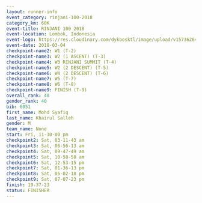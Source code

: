 ```yaml
---
layout: runner-info 
event_category: rinjani-100-2018 
category_km: 60K 
event-title: RINJANI 100 2018 
event-location: Lombok, Indonesia 
event-logo: https://res.cloudinary.com/dykbosktl/image/upload/v1573626435/Logo/Rinjani_eoufbh.png 
event-date: 2018-03-04 
checkpoint-name2: W1 (T-2) 
checkpoint-name3: W2 (1 ASCENT) (T-3) 
checkpoint-name4: W3 RINJANI SUMMIT (T-4) 
checkpoint-name5: W2 (2 DESCENT) (T-5) 
checkpoint-name6: W4 (2 DESCENT) (T-6) 
checkpoint-name7: W5 (T-7) 
checkpoint-name8: W6 (T-8) 
checkpoint-name9: FINISH (T-9) 
overall_rank: 48
gender_rank: 40
bib: 6051
first_name: Mohd Syafiq
last_name: Khairul Salleh
gender: M
team_name: None
start: Fri, 11-30-00 pm
checkpoint2: Sat, 03-11-43 am
checkpoint3: Sat, 06-56-13 am
checkpoint4: Sat, 09-47-49 am
checkpoint5: Sat, 10-58-50 am
checkpoint6: Sat, 12-53-15 pm
checkpoint7: Sat, 01-36-13 pm
checkpoint8: Sat, 05-02-18 pm
checkpoint9: Sat, 07-07-23 pm
finish: 19-37-23
status: FINISHER
---
```

